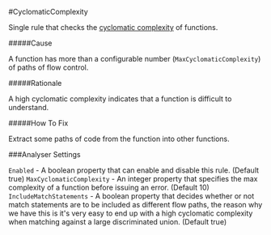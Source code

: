 #CyclomaticComplexity

Single rule that checks the [cyclomatic complexity](http://en.wikipedia.org/wiki/Cyclomatic_complexity) of functions.

#####Cause

A function has more than a configurable number (`MaxCyclomaticComplexity`) of paths of flow control.

#####Rationale

A high cyclomatic complexity indicates that a function is difficult to understand.

#####How To Fix

Extract some paths of code from the function into other functions.

###Analyser Settings

`Enabled` - A boolean property that can enable and disable this rule. (Default true)
`MaxCyclomaticComplexity` - An integer property that specifies the max complexity of a function before issuing an error. (Default 10)
`IncludeMatchStatements` - A boolean property that decides whether or not match statements are to be included as different flow paths, the reason why we have this is it's very easy to end up with a high cyclomatic complexity when matching against a large discriminated union. (Default true)